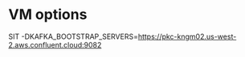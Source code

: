 # VM options 
SIT
-DKAFKA_BOOTSTRAP_SERVERS=https://pkc-kngm02.us-west-2.aws.confluent.cloud:9082


